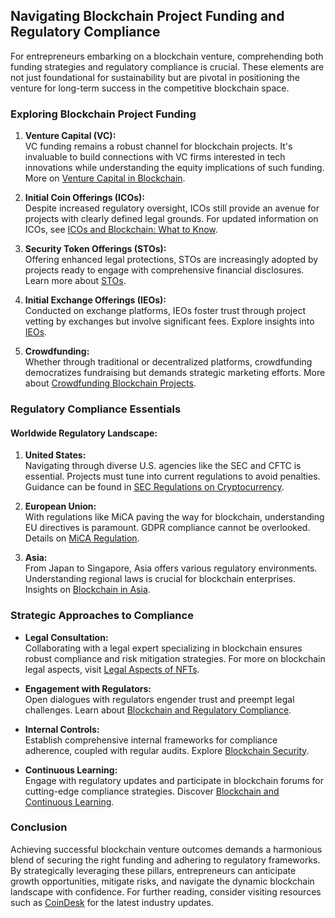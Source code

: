## Navigating Blockchain Project Funding and Regulatory Compliance

For entrepreneurs embarking on a blockchain venture, comprehending both funding strategies and regulatory compliance is crucial. These elements are not just foundational for sustainability but are pivotal in positioning the venture for long-term success in the competitive blockchain space.

### Exploring Blockchain Project Funding

1. **Venture Capital (VC):**  
   VC funding remains a robust channel for blockchain projects. It's invaluable to build connections with VC firms interested in tech innovations while understanding the equity implications of such funding. More on [Venture Capital in Blockchain](https://entrepreneur.com/article/venture-capital-blockchain).

2. **Initial Coin Offerings (ICOs):**  
   Despite increased regulatory oversight, ICOs still provide an avenue for projects with clearly defined legal grounds. For updated information on ICOs, see [ICOs and Blockchain: What to Know](https://cointelegraph.com/tags/ico).

3. **Security Token Offerings (STOs):**  
   Offering enhanced legal protections, STOs are increasingly adopted by projects ready to engage with comprehensive financial disclosures. Learn more about [STOs](https://www.investopedia.com/terms/s/security-token-offering-sto.asp).

4. **Initial Exchange Offerings (IEOs):**  
   Conducted on exchange platforms, IEOs foster trust through project vetting by exchanges but involve significant fees. Explore insights into [IEOs](https://www.binance.com/en/academy/articles/what-is-an-ieo).

5. **Crowdfunding:**  
   Whether through traditional or decentralized platforms, crowdfunding democratizes fundraising but demands strategic marketing efforts. More about [Crowdfunding Blockchain Projects](https://cryptobriefing.com/blockchain-crowdfunding/).

### Regulatory Compliance Essentials

#### Worldwide Regulatory Landscape:

1. **United States:**  
   Navigating through diverse U.S. agencies like the SEC and CFTC is essential. Projects must tune into current regulations to avoid penalties. Guidance can be found in [SEC Regulations on Cryptocurrency](https://www.sec.gov/spotlight/cybersecurity).

2. **European Union:**  
   With regulations like MiCA paving the way for blockchain, understanding EU directives is paramount. GDPR compliance cannot be overlooked. Details on [MiCA Regulation](https://eur-lex.europa.eu/legal-content/EN/TXT/?uri=CELEX%3A52020PC0593).

3. **Asia:**  
   From Japan to Singapore, Asia offers various regulatory environments. Understanding regional laws is crucial for blockchain enterprises. Insights on [Blockchain in Asia](https://www.techinasia.com/blockchain-startups-asia).

### Strategic Approaches to Compliance

- **Legal Consultation:**  
  Collaborating with a legal expert specializing in blockchain ensures robust compliance and risk mitigation strategies. For more on blockchain legal aspects, visit [Legal Aspects of NFTs](https://www.license-token.com/wiki/legal-aspects-of-nf-ts).

- **Engagement with Regulators:**  
  Open dialogues with regulators engender trust and preempt legal challenges. Learn about [Blockchain and Regulatory Compliance](https://www.license-token.com/wiki/blockchain-and-regulatory-compliance).

- **Internal Controls:**  
  Establish comprehensive internal frameworks for compliance adherence, coupled with regular audits. Explore [Blockchain Security](https://www.license-token.com/wiki/blockchain-security).

- **Continuous Learning:**  
  Engage with regulatory updates and participate in blockchain forums for cutting-edge compliance strategies. Discover [Blockchain and Continuous Learning](https://www.license-token.com/wiki/blockchain-and-continuous-learning).

### Conclusion

Achieving successful blockchain venture outcomes demands a harmonious blend of securing the right funding and adhering to regulatory frameworks. By strategically leveraging these pillars, entrepreneurs can anticipate growth opportunities, mitigate risks, and navigate the dynamic blockchain landscape with confidence. For further reading, consider visiting resources such as [CoinDesk](https://www.coindesk.com) for the latest industry updates.